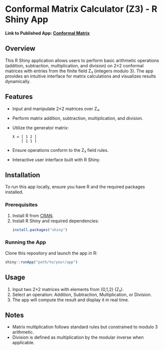 # Conformal Matrix Calculator (Z3) - R Shiny App

**Link to Published App: [Conformal Matrix](https://apiyarali.shinyapps.io/ConformalMatrices/)**

## Overview
This R Shiny application allows users to perform basic arithmetic operations (addition, subtraction, multiplication, and division) on 2×2 conformal matrices with entries from the finite field Z₃ (integers modulo 3). The app provides an intuitive interface for matrix calculations and visualizes results dynamically.

## Features
- Input and manipulate 2×2 matrices over Z₃.
- Perform matrix addition, subtraction, multiplication, and division.
- Utilize the generator matrix:
  
  ```
  X = [ 1 2 ]
      [ 1 1 ]
  ```
- Ensure operations conform to the Z₃ field rules.
- Interactive user interface built with R Shiny.

## Installation
To run this app locally, ensure you have R and the required packages installed.

### Prerequisites
1. Install R from [CRAN](https://cran.r-project.org/).
2. Install R Shiny and required dependencies:
   ```r
   install.packages("shiny")
   ```

### Running the App
Clone this repository and launch the app in R:
```r
shiny::runApp("path/to/your/app")
```

## Usage
1. Input two 2×2 matrices with elements from {0,1,2} (Z₃).
2. Select an operation: Addition, Subtraction, Multiplication, or Division.
3. The app will compute the result and display it in real time.

## Notes
- Matrix multiplication follows standard rules but constrained to modulo 3 arithmetic.
- Division is defined as multiplication by the modular inverse when applicable.
